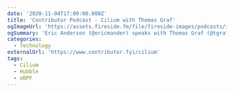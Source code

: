 ```yaml
---
date: '2020-11-04T17:00:00.000Z'
title: 'Contributor Podcast - Cilium with Thomas Graf'
ogImageUrl: 'https://assets.fireside.fm/file/fireside-images/podcasts/images/6/657ccb75-c55f-4363-8892-f45dd46caf80/episodes/3/3a82cea8-9308-41e3-a2a5-ec79a2311eb2/cover_medium.jpg?v=1'
ogSummary: 'Eric Anderson (@ericmander) speaks with Thomas Graf (@tgraf__) about Cilium'
categories:
  - Technology
externalUrl: 'https://www.contributor.fyi/cilium'
tags:
  - Cilium
  - Hubble
  - eBPF
---
```

